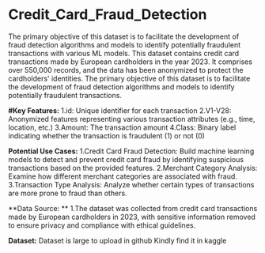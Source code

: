 # Credit_Card_Fraud_Detection
  The primary objective of this dataset is to facilitate the development of fraud detection algorithms and models to identify potentially fraudulent transactions with various ML models.
  This dataset contains credit card transactions made by European cardholders in the year 2023. It comprises over 550,000 records, and the data has been anonymized to protect the cardholders' identities. The primary objective of this dataset is to facilitate the development of fraud detection algorithms and models to identify potentially fraudulent transactions.

**#Key Features:**
1.id: Unique identifier for each transaction
2.V1-V28: Anonymized features representing various transaction attributes (e.g., time, location, etc.)
3.Amount: The transaction amount
4.Class: Binary label indicating whether the transaction is fraudulent (1) or not (0)

**Potential Use Cases:**
1.Credit Card Fraud Detection: Build machine learning models to detect and prevent credit card fraud by identifying suspicious transactions based on the provided features.
2.Merchant Category Analysis: Examine how different merchant categories are associated with fraud.
3.Transaction Type Analysis: Analyze whether certain types of transactions are more prone to fraud than others.

**Data Source: **
1.The dataset was collected from credit card transactions made by European cardholders in 2023, with sensitive information removed to ensure privacy and compliance with ethical guidelines.

**Dataset:**
  Dataset is large to upload in github Kindly find it in kaggle

